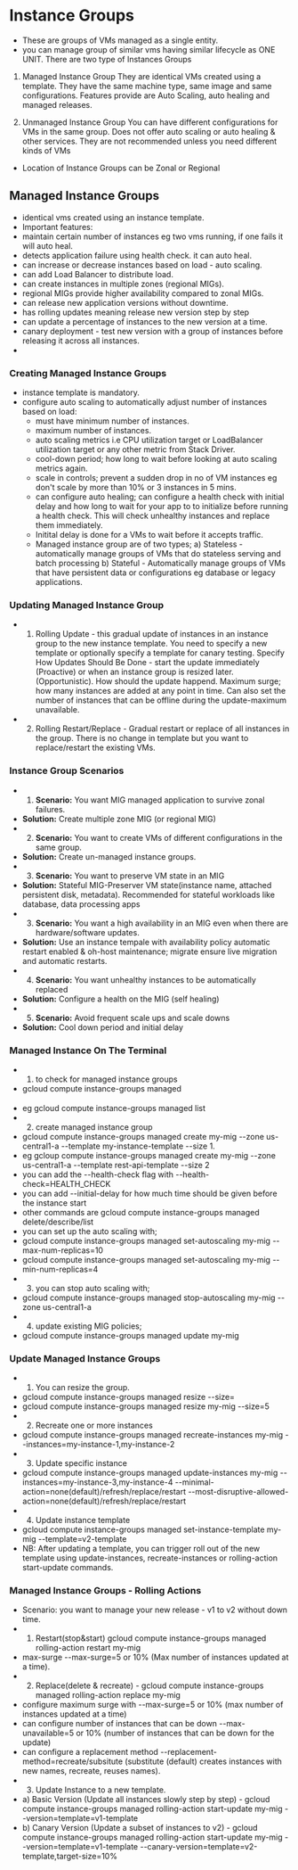 # Instance Groups

- These are groups of VMs managed as a single entity.
- you can manage group of similar vms having similar lifecycle as ONE UNIT.
  There are two type of Instances Groups

1. Managed Instance Group
   They are identical VMs created using a template.
   They have the same machine type, same image and same configurations.
   Features provide are Auto Scaling, auto healing and managed releases.

2. Unmanaged Instance Group
   You can have different configurations for VMs in the same group.
   Does not offer auto scaling or auto healing & other services.
   They are not recommended unless you need different kinds of VMs

- Location of Instance Groups can be Zonal or Regional

## Managed Instance Groups

- identical vms created using an instance template.
- Important features:
- maintain certain number of instances eg two vms running, if one fails it will auto heal.
- detects application failure using health check. it can auto heal.
- can increase or decrease instances based on load - auto scaling.
- can add Load Balancer to distribute load.
- can create instances in multiple zones (regional MIGs).
- regional MIGs provide higher availability compared to zonal MIGs.
- can release new application versions without downtime.
- has rolling updates meaning release new version step by step
- can update a percentage of instances to the new version at a time.
- canary deployment - test new version with a group of instances before releasing it across all instances.
-

### Creating Managed Instance Groups

- instance template is mandatory.
- configure auto scaling to automatically adjust number of instances based on load:
  - must have minimum number of instances.
  - maximum number of instances.
  - auto scaling metrics i.e CPU utilization target or LoadBalancer utilization target or any other metric from Stack Driver.
  - cool-down period; how long to wait before looking at auto scaling metrics again.
  - scale in controls; prevent a sudden drop in no of VM instances eg don't scale by more than 10% or 3 instances in 5 mins.
  - can configure auto healing; can configure a health check with initial delay and how long to wait for your app to to initialize before running a health check. This will check unhealthy instances and replace them immediately.
  - Initital delay is done for a VMs to wait before it accepts traffic.
  - Managed instance group are of two types;
    a) Stateless - automatically manage groups of VMs that do stateless serving and batch processing
    b) Stateful - Automatically manage groups of VMs that have persistent data or configurations eg database or legacy applications.

### Updating Managed Instance Group

- 1. Rolling Update - this gradual update of instances in an instance group to the new instance template. You need to specify a new template or optionally specify a template for canary testing. Specify How Updates Should Be Done - start the update immediately (Proactive) or when an instance group is resized later. (Opportunistic). How should the update happend. Maximum surge; how many instances are added at any point in time. Can also set the number of instances that can be offline during the update-maximum unavailable.

- 2. Rolling Restart/Replace - Gradual restart or replace of all instances in the group. There is no change in template but you want to replace/restart the existing VMs.

### Instance Group Scenarios

- 1. **Scenario:** You want MIG managed application to survive zonal failures.
- **Solution:** Create multiple zone MIG (or regional MIG)
- 2. **Scenario:** You want to create VMs of different configurations in the same group.
- **Solution:** Create un-managed instance groups.
- 3. **Scenario:** You want to preserve VM state in an MIG
- **Solution:** Stateful MIG-Preserver VM state(instance name, attached persistent disk, metadata). Recommended for stateful workloads like database, data processing apps
- 3. **Scenario:** You want a high availability in an MIG even when there are hardware/software updates.
- **Solution:** Use an instance tempale with availability policy automatic restart enabled & oh-host maintenance; migrate ensure live migration and automatic restarts.
- 4. **Scenario:** You want unhealthy instances to be automatically replaced
- **Solution:** Configure a health on the MIG (self healing)
- 5. **Scenario:** Avoid frequent scale ups and scale downs
- **Solution:** Cool down period and initial delay

### Managed Instance On The Terminal

- 1. to check for managed instance groups
- gcloud compute instance-groups managed <option>
- eg gcloud compute instance-groups managed list
- 2. create managed instance group
- gcloud compute instance-groups managed create my-mig --zone us-central1-a --template my-instance-template --size 1.
- eg gcloup compute instance-groups managed create my-mig --zone us-central1-a --template rest-api-template --size 2
- you can add the --health-check flag with --health-check=HEALTH_CHECK
- you can add --initial-delay for how much time should be given before the instance start
- other commands are gcloud compute instance-groups managed delete/describe/list
- you can set up the auto scaling with;
- gcloud compute instance-groups managed set-autoscaling my-mig --max-num-replicas=10
- gcloud compute instance-groups managed set-autoscaling my-mig --min-num-replicas=4
- 3. you can stop auto scaling with;
- gcloud compute instance-groups managed stop-autoscaling my-mig --zone us-central1-a
- 4. update existing MIG policies;
- gcloud compute instance-groups managed update my-mig

### Update Managed Instance Groups

- 1. You can resize the group.
- gcloud compute instance-groups managed resize <my-mig> --size=<size>
- gcloud compute instance-groups managed resize my-mig --size=5
- 2. Recreate one or more instances
- gcloud compute instance-groups managed recreate-instances my-mig --instances=my-instance-1,my-instance-2
- 3. Update specific instance
- gcloud compute instance-groups managed update-instances my-mig --instances=my-instance-3,my-instance-4 --minimal-action=none(default)/refresh/replace/restart --most-disruptive-allowed-action=none(default)/refresh/replace/restart
- 4. Update instance template
- gcloud compute instance-groups managed set-instance-template my-mig --template=v2-template
- NB: After updating a template, you can trigger roll out of the new template using update-instances, recreate-instances or rolling-action start-update commands.

### Managed Instance Groups - Rolling Actions

- Scenario: you want to manage your new release - v1 to v2 without down time.
- 1. Restart(stop&start) gcloud compute instance-groups managed rolling-action restart my-mig
- max-surge --max-surge=5 or 10% (Max number of instances updated at a time).
- 2. Replace(delete & recreate) - gcloud compute instance-groups managed rolling-action replace my-mig
- configure maximum surge with --max-surge=5 or 10% (max number of instances updated at a time)
- can configure number of instances that can be down --max-unavailable=5 or 10% (number of instances that can be down for the update)
- can configure a replacement method --replacement-method=recreate/subsitute (substitute (default) creates instances with new names, recreate, reuses names).
- 3. Update Instance to a new template.
- a) Basic Version (Update all instances slowly step by step) - gcloud compute instance-groups managed rolling-action start-update my-mig --version=template=v1-template
- b) Canary Version (Update a subset of instances to v2) - gcloud compute instance-groups managed rolling-action start-update my-mig --version=template=v1-template --canary-version=template=v2-template,target-size=10%
